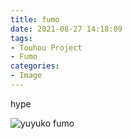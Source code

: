 ```yaml
---
title: fumo
date: 2021-08-27 14:18:09
tags:
- Touhou Project
- Fumo
categories: 
- Image
---
```


hype

![yuyuko fumo](screenshot_2021-08-27-140856.png)
